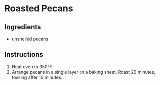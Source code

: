 # Roasted Pecans

## Ingredients

- unshelled pecans

## Instructions

1. Heat oven to 350°F.
2. Arrange pecans in a single layer on a baking sheet. Roast 20 minutes, tossing after 10 minutes.
